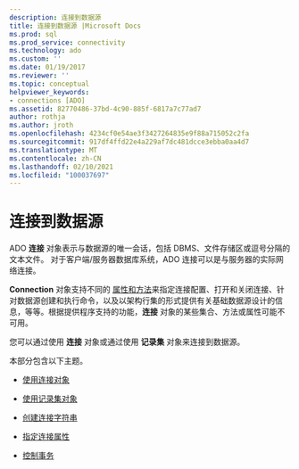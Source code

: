 ```yaml
---
description: 连接到数据源
title: 连接到数据源 |Microsoft Docs
ms.prod: sql
ms.prod_service: connectivity
ms.technology: ado
ms.custom: ''
ms.date: 01/19/2017
ms.reviewer: ''
ms.topic: conceptual
helpviewer_keywords:
- connections [ADO]
ms.assetid: 82770486-37bd-4c90-885f-6817a7c77ad7
author: rothja
ms.author: jroth
ms.openlocfilehash: 4234cf0e54ae3f3427264835e9f88a715052c2fa
ms.sourcegitcommit: 917df4ffd22e4a229af7dc481dcce3ebba0aa4d7
ms.translationtype: MT
ms.contentlocale: zh-CN
ms.lasthandoff: 02/10/2021
ms.locfileid: "100037697"
---
```

# <a name="connecting-to-data-sources"></a>连接到数据源
ADO **连接** 对象表示与数据源的唯一会话，包括 DBMS、文件存储区或逗号分隔的文本文件。 对于客户端/服务器数据库系统，ADO 连接可以是与服务器的实际网络连接。  
  
 **Connection** 对象支持不同的 [属性和方法](../../reference/ado-api/connection-object-properties-methods-and-events.md)来指定连接配置、打开和关闭连接、针对数据源创建和执行命令，以及以架构行集的形式提供有关基础数据源设计的信息，等等。根据提供程序支持的功能，**连接** 对象的某些集合、方法或属性可能不可用。  
  
 您可以通过使用 **连接** 对象或通过使用 **记录集** 对象来连接到数据源。  
  
 本部分包含以下主题。  
  
-   [使用连接对象](./using-a-connection-object.md)  
  
-   [使用记录集对象](./using-a-recordset-object.md)  
  
-   [创建连接字符串](./creating-a-connection-string.md)  
  
-   [指定连接属性](./specifying-connection-properties.md)  
  
-   [控制事务](./controlling-transactions-ado.md)